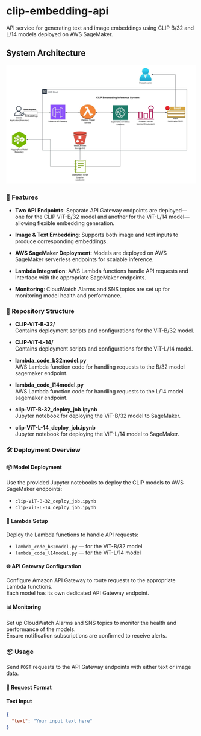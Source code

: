 # clip-embedding-api
API service for generating text and image embeddings using CLIP B/32 and L/14 models deployed on AWS SageMaker.

## System Architecture
![Clip Embedding Inference System](system_architecture.jpeg)


### 🚀 Features
- **Two API Endpoints**: Separate API Gateway endpoints are deployed—one for the CLIP ViT-B/32 model and another for the ViT-L/14 model—allowing flexible embedding generation.

- **Image & Text Embedding**: Supports both image and text inputs to produce corresponding embeddings.

- **AWS SageMaker Deployment**: Models are deployed on AWS SageMaker serverless endpoints for scalable inference.

- **Lambda Integration**: AWS Lambda functions handle API requests and interface with the appropriate SageMaker endpoints.

- **Monitoring**: CloudWatch Alarms and SNS topics are set up for monitoring model health and performance.


### 📁 Repository Structure

- **CLIP-ViT-B-32/**  
  Contains deployment scripts and configurations for the ViT-B/32 model.

- **CLIP-ViT-L-14/**  
  Contains deployment scripts and configurations for the ViT-L/14 model.

- **lambda_code_b32model.py**  
  AWS Lambda function code for handling requests to the B/32 model sagemaker endpoint.

- **lambda_code_l14model.py**  
  AWS Lambda function code for handling requests to the L/14 model sagemaker endpoint.

- **clip-ViT-B-32_deploy_job.ipynb**  
  Jupyter notebook for deploying the ViT-B/32 model to SageMaker.

- **clip-ViT-L-14_deploy_job.ipynb**  
  Jupyter notebook for deploying the ViT-L/14 model to SageMaker.


### 🛠️ Deployment Overview

#### 📦 Model Deployment
Use the provided Jupyter notebooks to deploy the CLIP models to AWS SageMaker endpoints:

- `clip-ViT-B-32_deploy_job.ipynb`
- `clip-ViT-L-14_deploy_job.ipynb`

#### 🧩 Lambda Setup
Deploy the Lambda functions to handle API requests:

- `lambda_code_b32model.py` — for the ViT-B/32 model
- `lambda_code_l14model.py` — for the ViT-L/14 model

#### 🌐 API Gateway Configuration
Configure Amazon API Gateway to route requests to the appropriate Lambda functions.  
Each model has its own dedicated API Gateway endpoint.

#### 📊 Monitoring
Set up CloudWatch Alarms and SNS topics to monitor the health and performance of the models.  
Ensure notification subscriptions are confirmed to receive alerts.

### 📦 Usage

Send `POST` requests to the API Gateway endpoints with either text or image data.

#### 🔸 Request Format

#### Text Input
```json
{
  "text": "Your input text here"
}
